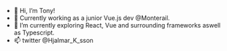 - 👋 Hi, I’m Tony!
- 👀 Currently working as a junior Vue.js dev @Monterail.
- 🌱 I’m currently exploring React, Vue and surrounding frameworks aswell as Typescript.
- 📫 twitter @Hjalmar_K_sson

<!---
Hjalmar-K-sson/Hjalmar-K-sson is a ✨ special ✨ repository because its `README.md` (this file) appears on your GitHub profile.
You can click the Preview link to take a look at your changes.
--->
